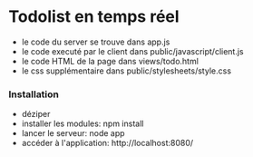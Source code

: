 # Todolist en temps réel

* le code du server se trouve dans app.js
* le code executé par le client dans public/javascript/client.js
* le code HTML de la page dans views/todo.html
* le css supplémentaire dans public/stylesheets/style.css

### Installation

* déziper
* installer les modules:    npm install
* lancer le serveur:        node app
* accéder à l'application:  http://localhost:8080/